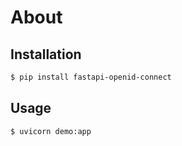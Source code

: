 # About

## Installation

```sh
$ pip install fastapi-openid-connect
```

## Usage

```sh
$ uvicorn demo:app
```
